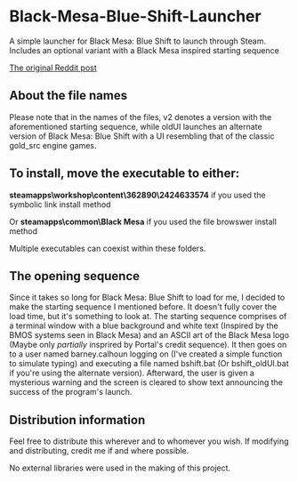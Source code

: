 # Black-Mesa-Blue-Shift-Launcher
A simple launcher for Black Mesa: Blue Shift to launch through Steam.
Includes an optional variant with a Black Mesa inspired starting sequence

[The original Reddit post](https://www.reddit.com/r/BlackMesaSource/comments/102ih19/ive_made_a_launcher_for_black_mesa_blue_shift/)
## About the file names
Please note that in the names of the files, v2 denotes a version with the aforementioned starting sequence, while oldUI launches an alternate version of Black Mesa: Blue Shift with a UI resembling that of the classic gold_src engine games.

## To install, move the executable to either:

**steamapps\workshop\content\362890\2424633574** if you used the symbolic link install method

Or **steamapps\common\Black Mesa** if you used the file browswer install method

Multiple executables can coexist within these folders.

## The opening sequence

Since it takes so long for Black Mesa: Blue Shift to load for me, I decided to make the starting sequence I mentioned before. It doesn't fully cover the load time, but it's something to look at. The starting sequence comprises of a terminal window with a blue background and white text (Inspired by the BMOS systems seen in Black Mesa) and an ASCII art of the Black Mesa logo (Maybe only *partially* insprired by Portal's credit sequence). It then goes on to a user named barney.calhoun logging on (I've created a simple function to simulate typing) and executing a file named bshift.bat (Or bshift_oldUI.bat if you're using the alternate version). Afterward, the user is given a mysterious warning and the screen is cleared to show text announcing the success of the program's launch.

## Distribution information
Feel free to distribute this wherever and to whomever you wish. 
If modifying and distributing, credit me if and where possible.

No external libraries were used in the making of this project.
